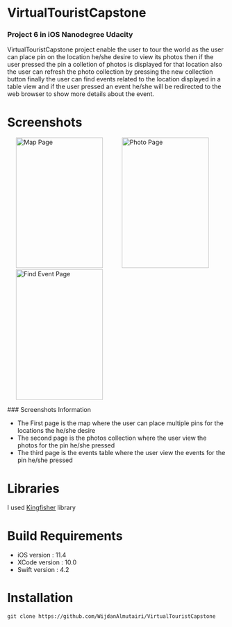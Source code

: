# VirtualTouristCapstone

### Project 6 in iOS Nanodegree Udacity

VirtualTouristCapstone project enable the user to tour the world as the user can place pin on the location he/she desire
to view its photos then if the user pressed the pin a colletion of photos is displayed for that location also the 
user can refresh the photo collection by pressing the new collection button finally the user can find events related
to the location displayed in a table view and if the user pressed an event he/she will be redirected to the web
browser to show more details about the event.  

# Screenshots 

<p float="left">
     <img  title="Map Page" src="https://drive.google.com/uc?id=1m6dmMHB1Hi3_BGUXozuiYMyrUIrgrBr2" width="200" height="300" hspace="20" />  
  <img title="Photo Page" src="https://drive.google.com/uc?id=1Ax4e8IWN7DWGD96Y4Q-nWRH1WbGhsGNA" width="200" height="300" hspace="20" />
  <img title="Find Event Page" src="https://drive.google.com/uc?id=1lIpSsHVUdWn-wacFIWCN_hTagEA6JXAu" width="200" height="300" hspace="20" />
</p>
 ### Screenshots Information
<ul>
  <li>The First page is the map where the user can place multiple pins for the locations the he/she desire </li>
  <li>The second page is the photos collection where the user view the photos for the pin he/she pressed </li>
  <li>The third page is the events table where the user view the events for the pin he/she pressed</li>
</ul> 

# Libraries

I used [Kingfisher](https://github.com/onevcat/Kingfisher) library

# Build Requirements

<ul>
  <li>iOS version : 11.4</li>
  <li>XCode version : 10.0</li>
  <li>Swift version : 4.2 </li>
</ul> 


# Installation

`git clone https://github.com/WijdanAlmutairi/VirtualTouristCapstone`
